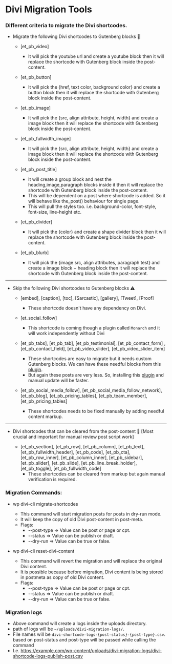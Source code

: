 # Divi Migration Tools

### Different criteria to migrate the Divi shortcodes. 

* Migrate the following Divi shortcodes to Gutenberg blocks 🙌

    * [et_pb_video]
        * It will pick the youtube url and create a youtube block then it will replace the shortcode with Gutenberg block inside the post-content.
        
    * [et_pb_button]
        * It will pick the {href, text color, background color} and create a button block then it will replace the shortcode with Gutenberg block inside the post-content.
        
    * [et_pb_image]
        * It will pick the {src, align attribute, height, width} and create a image block then it will replace the shortcode with Gutenberg block inside the post-content.

    * [et_pb_fullwidth_image]
        * It will pick the {src, align attribute, height, width} and create a image block then it will replace the shortcode with Gutenberg block inside the post-content.

    * [et_pb_post_title]
        * It will create a group block and nest the heading,image,paragraph blocks inside it then it will replace the shortcode with Gutenberg block inside the post-content.
        * This will be dependent on a post where shortcode is added. So it will behave like the_post() behaviour for single page.
        * This will pull the styles too. i.e. background-color, font-style, font-size, line-height etc.  

    * [et_pb_divider]
        * It will pick the {color} and create a shape divider block then it will replace the shortcode with Gutenberg block inside the post-content.

    * [et_pb_blurb]
        * It will pick the {image src, align attributes, paragraph test} and create a image block + heading block then it will replace the shortcode with Gutenberg block inside the post-content.
---

* Skip the following Divi shortcodes to Gutenberg blocks ⚠️

    * [embed], [caption], [toc], [Sarcastic], [gallery], [Tweet], [Proof]
        * These shortcode doesn't have any dependency on Divi.

    * [et_social_follow]
        * This shortcode is coming though a plugin called `Monarch` and it will work independently without Divi
 
    * [et_pb_tabs], [et_pb_tab], [et_pb_testimonial], [et_pb_contact_form] , [et_pb_contact_field], [et_pb_video_slider], [et_pb_video_slider_item]
        * These shortcodes are easy to migrate but it needs custom Gutenberg blocks. We can have these needful blocks from this [plugin](https://wordpress.org/plugins/kadence-blocks/).
        * But again these posts are very less. So, installing this [plugin](https://wordpress.org/plugins/kadence-blocks/) and manual update will be faster.

    * [et_pb_social_media_follow], [et_pb_social_media_follow_network], [et_pb_blog], [et_pb_pricing_tables], [et_pb_team_member], [et_pb_pricing_tables]
        * These shortcodes needs to be fixed manually by adding needful content markup.

---

* Divi shortcodes that can be cleared from the post-content 🧐 [Most crucial and important for manual review post script work]

    * [et_pb_section], [et_pb_row], [et_pb_column], [et_pb_text], [et_pb_fullwidth_header], [et_pb_code], [et_pb_cta], [et_pb_row_inner], [et_pb_column_inner], [et_pb_sidebar], [et_pb_slider], [et_pb_slide], [et_pb_line_break_holder], [et_pb_toggle], [et_pb_fullwidth_code]
        * These shortcodes can be cleared from markup but again manual verification is required.
    

### Migration Commands:

* wp divi-cli migrate-shortcodes
    * This command will start migration posts for posts in dry-run mode.
    * It will keep the copy of old Divi post-content in post-meta.
    * Flags:
        * --post-type => Value can be post or page or cpt.
        * --status => Value can be publish or draft.
        * --dry-run => Value can be true or false.

* wp divi-cli reset-divi-content
    * This command will revert the migration and will replace the original Divi content.
    * It is possible because before migration, Divi content is being stored in postmeta as copy of old Divi content.
    * Flags:
        * --post-type => Value can be post or page or cpt.
        * --status => Value can be publish or draft.
        * --dry-run => Value can be true or false.
    
### Migration logs

* Above command will create a logs inside the uploads directory.
* path of logs will be `~/uploads/divi-migration-logs/`.
* File names will be `divi-shortcode-logs-{post-status}-{post-type}.csv`. based on post-status and post-type will be passed while calling the command
* I.e. https://example.com/wp-content/uploads/divi-migration-logs/divi-shortcode-logs-publish-post.csv
